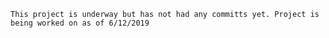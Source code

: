     This project is underway but has not had any committs yet. Project is being worked on as of 6/12/2019